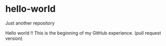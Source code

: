 # hello-world

Just another repository

Hello world !! This is the beginning of my GitHub experience.
(pull request version)
